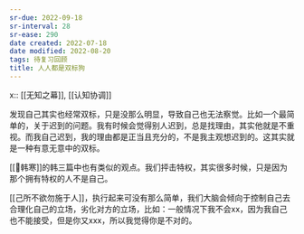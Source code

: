 ```yaml
---
sr-due: 2022-09-18
sr-interval: 28
sr-ease: 290
date created: 2022-07-18
date modified: 2022-08-20
tags: 待复习回顾
title: 人人都是双标狗
---
```


x:: [[无知之幕]], [[认知协调]]

发现自己其实也经常双标，只是没那么明显，导致自己也无法察觉。比如一个最简单的，关于迟到的问题。我有时候会觉得别人迟到，总是找理由，其实他就是不重视。而我自己迟到，我的理由都是正当且充分的，不是我主观想迟到的。这其实就是一种有意无意中的双标。

[[🧑韩寒]]的韩三篇中也有类似的观点。我们抨击特权，其实很多时候，只是因为那个拥有特权的人不是自己。

[[己所不欲勿施于人]]，执行起来可没有那么简单，我们大脑会倾向于控制自己去合理化自己的立场，劣化对方的立场，比如：一般情况下我不会xx，因为我自己也不能接受，但是你又xxx，所以我觉得你是不对的。

